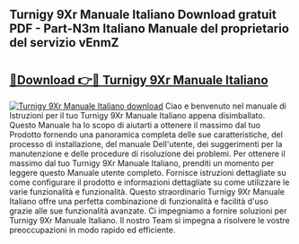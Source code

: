 ## Turnigy 9Xr Manuale Italiano Download gratuit PDF - Part-N3m Italiano Manuale del proprietario del servizio vEnmZ

# <h2><a href="http://dfgzzp.blite.top/?on=Turnigy+9Xr+Manuale+Italiano">🔗Download 👉🔴 Turnigy 9Xr Manuale Italiano</a></h2>

[![Turnigy 9Xr Manuale Italiano download](https://i.imgur.com/lujVjoI.png)](http://dfgzzp.blite.top/?on=Turnigy+9Xr+Manuale+Italiano)
Ciao e benvenuto nel manuale di Istruzioni per il tuo Turnigy 9Xr Manuale Italiano appena disimballato. Questo Manuale ha lo scopo di aiutarti a ottenere il massimo dal tuo Prodotto fornendo una panoramica completa delle sue caratteristiche, del processo di installazione, del manuale Dell'utente, dei suggerimenti per la manutenzione e delle procedure di risoluzione dei problemi. Per ottenere il massimo dal tuo Turnigy 9Xr Manuale Italiano, prenditi un momento per leggere questo Manuale utente completo. Fornisce istruzioni dettagliate su come configurare il prodotto e informazioni dettagliate su come utilizzare le varie funzionalità e funzionalità. Questo straordinario Turnigy 9Xr Manuale Italiano offre una perfetta combinazione di funzionalità e facilità d'uso grazie alle sue funzionalità avanzate. Ci impegniamo a fornire soluzioni per Turnigy 9Xr Manuale Italiano. Il nostro Team si impegna a risolvere le vostre preoccupazioni in modo rapido ed efficiente.
